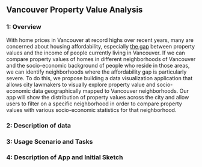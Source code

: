 ## Vancouver Property Value Analysis

### 1: Overview
With home prices in Vancouver at record highs over recent years, many are concerned about housing affordability, especially [the gap](https://globalnews.ca/news/4444324/metro-vancouver-home-prices-incomes/) between property values and the income of people currently living in Vancouver. If we can compare property values of homes in different neighborhoods of Vancouver and the socio-economic background of people who reside in those areas, we can identify neighborhoods where the affordability gap is particularly severe. To do this, we propose building a data visualization application that allows city lawmakers to visually explore property value and socio-economic data geographically mapped to Vancouver neighborhoods. Our app will show the distribution of property values across the city and allow users to filter on a specific neighborhood in order to compare property values with various socio-economic statistics for that neighborhood.

### 2: Description of data

### 3: Usage Scenario and Tasks

### 4: Description of App and Initial Sketch
